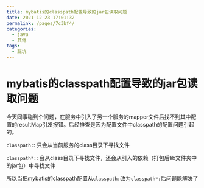 ```yaml
---
title: mybatis的classpath配置导致的jar包读取问题
date: 2021-12-23 17:01:32
permalink: /pages/7c3bf4/
categories: 
  - java
  - 其他
tags: 
  - 踩坑
---
```

# mybatis的classpath配置导致的jar包读取问题

今天同事碰到个问题，在服务中引入了另一个服务的mapper文件后找不到其中配置的resultMap引发报错。后经排查是因为配置文件中classpath的配置问题引起的。

`classpath:`: 只会从当前服务的class目录下寻找文件

`classpath*:`: 会从class目录下寻找文件，还会从引入的依赖（打包后lib文件夹中的jar包）中寻找文件

所以当把mybatis的classpath配置从`classpath:`改为`classpath*:`后问题能解决了
